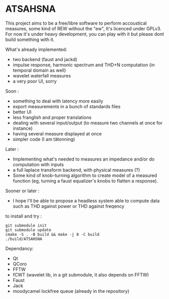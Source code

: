 # ATSAHSNA

This project aims to be a free/libre software to perform accoustical measures, some kind of REW without the "ew",
It's licenced under GPLv3. For now it's under heavy development, you can play with it but please dont build something with it.

What's already implemented:
- two backend (faust and jackd)
- impulse response, harmonic spectrum and THD+N computation (in temporal domain as well)
- wavelet waterfall measures
- a very poor UI, sorry

Soon :
- something to deal with latency more easily
- export measurements in a bunch of standards files
- better UI
- less franglish and proper translations
- dealing with several input/output (to measure two channels at once for instance)
- having several measure displayed at once
- simpler code (I am tâtonning)

Later :
- Implementing what's needed to measures an impedance and/or do computation with inputs
- a full laplace transform backend, with physical measures (?)
- Some kind of knob-turning algorithm to create model of a measured function (eg, turning a faust equalizer's knobs to flatten a response).

Sooner or later :
- I hope I'll be able to propose a headless system able to compute data such as THD against power or THD against freqency


to install and try :
```
git submodule init
git submodule update
cmake -S . -B build && make -j 8 -C build
./build/ATSAHSNA 
```

Dependancy:
* Qt
* QCoro
* FFTW
* fCWT (wavelet lib, in a git submodule, it also depends on FFTW)
* Faust
* Jack
* moodycamel lockfree queue (already in the repository)
